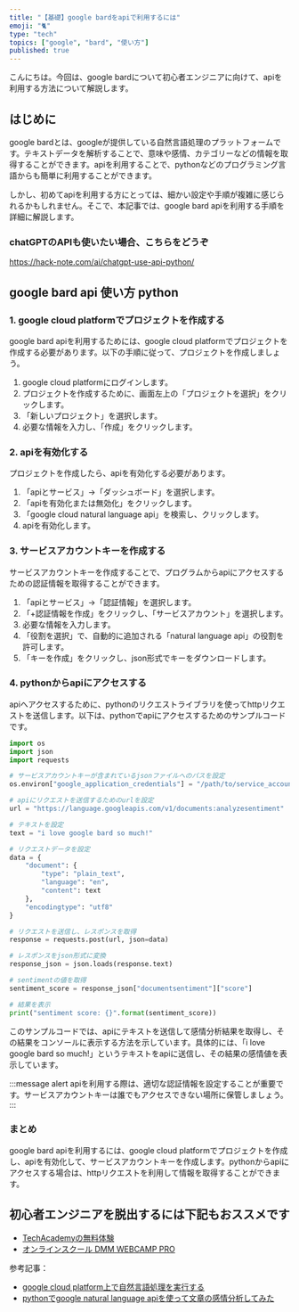 ```yaml
---
title: "【基礎】google bardをapiで利用するには"
emoji: "🐈"
type: "tech"
topics: ["google", "bard", "使い方"]
published: true
---
```


こんにちは。今回は、google bardについて初心者エンジニアに向けて、apiを利用する方法について解説します。

## はじめに

google bardとは、googleが提供している自然言語処理のプラットフォームです。テキストデータを解析することで、意味や感情、カテゴリーなどの情報を取得することができます。apiを利用することで、pythonなどのプログラミング言語からも簡単に利用することができます。

しかし、初めてapiを利用する方にとっては、細かい設定や手順が複雑に感じられるかもしれません。そこで、本記事では、google bard apiを利用する手順を詳細に解説します。

### chatGPTのAPIも使いたい場合、こちらをどうぞ
https://hack-note.com/ai/chatgpt-use-api-python/

## google bard api 使い方 python

### 1. google cloud platformでプロジェクトを作成する

google bard apiを利用するためには、google cloud platformでプロジェクトを作成する必要があります。以下の手順に従って、プロジェクトを作成しましょう。

1. google cloud platformにログインします。
2. プロジェクトを作成するために、画面左上の「プロジェクトを選択」をクリックします。
3. 「新しいプロジェクト」を選択します。
4. 必要な情報を入力し、「作成」をクリックします。

### 2. apiを有効化する

プロジェクトを作成したら、apiを有効化する必要があります。

1. 「apiとサービス」→「ダッシュボード」を選択します。
2. 「apiを有効化または無効化」をクリックします。
3. 「google cloud natural language api」を検索し、クリックします。
4. apiを有効化します。

### 3. サービスアカウントキーを作成する

サービスアカウントキーを作成することで、プログラムからapiにアクセスするための認証情報を取得することができます。

1. 「apiとサービス」→「認証情報」を選択します。
2. 「+認証情報を作成」をクリックし、「サービスアカウント」を選択します。
3. 必要な情報を入力します。
4. 「役割を選択」で、自動的に追加される「natural language api」の役割を許可します。
5. 「キーを作成」をクリックし、json形式でキーをダウンロードします。

### 4. pythonからapiにアクセスする

apiへアクセスするために、pythonのリクエストライブラリを使ってhttpリクエストを送信します。以下は、pythonでapiにアクセスするためのサンプルコードです。

```python
import os
import json
import requests

# サービスアカウントキーが含まれているjsonファイルへのパスを設定
os.environ["google_application_credentials"] = "/path/to/service_account.json"

# apiにリクエストを送信するためのurlを設定
url = "https://language.googleapis.com/v1/documents:analyzesentiment"

# テキストを設定
text = "i love google bard so much!"

# リクエストデータを設定
data = {
    "document": {
        "type": "plain_text",
        "language": "en",
        "content": text
    },
    "encodingtype": "utf8"
}

# リクエストを送信し、レスポンスを取得
response = requests.post(url, json=data)

# レスポンスをjson形式に変換
response_json = json.loads(response.text)

# sentimentの値を取得
sentiment_score = response_json["documentsentiment"]["score"]

# 結果を表示
print("sentiment score: {}".format(sentiment_score))
```

このサンプルコードでは、apiにテキストを送信して感情分析結果を取得し、その結果をコンソールに表示する方法を示しています。具体的には、「i love google bard so much!」というテキストをapiに送信し、その結果の感情値を表示しています。

:::message alert
apiを利用する際は、適切な認証情報を設定することが重要です。サービスアカウントキーは誰でもアクセスできない場所に保管しましょう。
:::

### まとめ

google bard apiを利用するには、google cloud platformでプロジェクトを作成し、apiを有効化して、サービスアカウントキーを作成します。pythonからapiにアクセスする場合は、httpリクエストを利用して情報を取得することができます。

## 初心者エンジニアを脱出するには下記もおススメです
- [TechAcademyの無料体験](//af.moshimo.com/af/c/click?a_id=2612475&amp;p_id=1555&amp;pc_id=2816&amp;pl_id=22706&amp;url=https%3A%2F%2Ftechacademy.jp%2Fhtmlcss-trial%3Futm_source%3Dmoshimo%26utm_medium%3Daffiliate%26utm_campaign%3Dtextad)
- [オンラインスクール DMM WEBCAMP PRO](//af.moshimo.com/af/c/click?a_id=2612482&amp;p_id=1363&amp;pc_id=2297&amp;pl_id=39999&amp;guid=ON)

参考記事：
- [google cloud platform上で自然言語処理を実行する](https://cloud.google.com/natural-language/docs/quickstart-client-libraries?hl=ja)
- [pythonでgoogle natural language apiを使って文章の感情分析してみた](https://qiita.com/xkumiyu/items/c9c3f5387ba716b59077)
